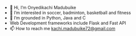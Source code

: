 - 👋 Hi, I’m Onyedikachi Madubuike
- 👀 I’m interested in soccer, badminton, basketball and fitness
- 🌱 I’m grounded in Python, Java and C
- Web Development frameworks include Flask and Fast API 
- 📫 How to reach me kachi.madubuike72@gmail.com

<!---
kachi72/kachi72 is a ✨ special ✨ repository because its `README.md` (this file) appears on your GitHub profile.
You can click the Preview link to take a look at your changes.
--->
